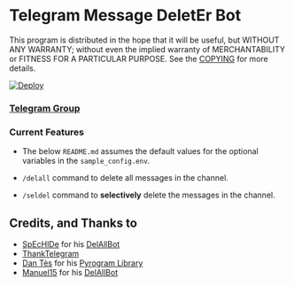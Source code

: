 # Telegram Message DeletEr Bot

This program is distributed in the hope that it will be useful, but WITHOUT ANY WARRANTY; without even the implied warranty of MERCHANTABILITY or FITNESS FOR A PARTICULAR PURPOSE. See the [COPYING](./COPYING) for more details.


[![Deploy](https://www.herokucdn.com/deploy/button.svg)](https://heroku.com/deploy)


### [Telegram Group](https://t.me/SDFBots)

### Current Features
- The below `README.md` assumes the default values for the optional variables in the `sample_config.env`.

- `/delall` command to delete all messages in the channel.

- `/seldel` command to **selectively** delete the messages in the channel.

## Credits, and Thanks to
* [SpEcHlDe](https://github.com/SpEcHiDe) for his [DelAllBot](https://github.com/SpEcHiDe/DeleteMessagesRoBot)
* [ThankTelegram](https://telegram.dog/ThankTelegram)
* [Dan Tès](https://telegram.dog/haskell) for his [Pyrogram Library](https://github.com/pyrogram/pyrogram)
* [Manuel15](https://telegram.dog/manuei15) for his [DelAllBot](https://telegram.dog/delall_bot)

